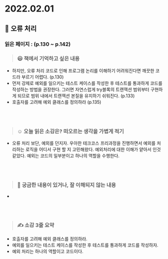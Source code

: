 # 2022.02.01

## 📗 오류 처리

### 읽은 페이지 : (p.130 ~ p.142)

>### 😃 책에서 기억하고 싶은 내용 

- 하지만, 오류 처리 코드로 인해 프로그램 논리를 이해하기 어려워진다면 깨끗한 코드라 부르기 어렵다. (p.130)
- 먼저 강제로 예외를 일으키는 테스트 케이스를 작성한 후 테스트를 통과하게 코드를 작성하는 방법을 권장한다. 그러면 자연스럽게 try블록의 트랜잭션 범위부터 구현하게 되므로 범위 내에서 트랜잭션 본질을 유지하기 쉬워진다. (p.133)
- 호출자를 고려해 예외 클래스를 정의하라 (p.135)

<br>

<br>

>### ☺️ 오늘 읽은 소감은? 떠오르는 생각을 가볍게 적기

- 오류 처리 보단, 예외를 던지자. 우아한 테크코스 프리과정을 진행하면서 예외를 처리하는 로직을 어디서 구현 할 지 고민해왔다. 예외처리에 대한 이해가 얕아서 인것 같았다. 예외는 코드의 일부분이고 하나의 역할을 수행한다. 

<br>

<br>

>### 🔎 궁금한 내용이 있거나, 잘 이해되지 않는 내용 

- 

<br>

<br>

> ### ✍️  소감 3줄 요약 

- 호출자를 고려해 예외 클래스를 정의하라.
- 예외를 일으키는 테스트 케이스를 작성한 후 테스트를 통과하게 코드를 작성하자.
- 예외 처리는 하나의 역할이고 코드이다.